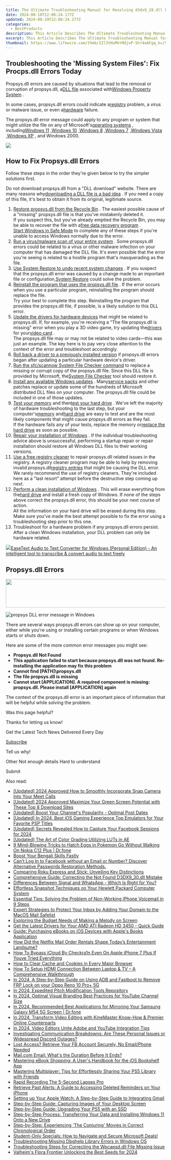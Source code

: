 ```yaml
---
title: The Ultimate Troubleshooting Manual for Resolving d3dx9_28.dll File Not Detected Issues
date: 2024-08-18T22:08:24.177Z
updated: 2024-08-19T22:08:24.177Z
categories:
  - BestProducts
description: This Article Describes The Ultimate Troubleshooting Manual for Resolving d3dx9_28.dll File Not Detected Issues
excerpt: This Article Describes The Ultimate Troubleshooting Manual for Resolving d3dx9_28.dll File Not Detected Issues
thumbnail: https://www.lifewire.com/thmb/IIl3tHuMVrMdjvP-Shr4oAFgq_k=/540x405/filters:no_upscale():max_bytes(150000):strip_icc():format(webp)/d3dx9-28-dll-error-message-39cb649ef848499cac4a704ee7a6982c.png
---
```


## Troubleshooting the 'Missing System Files': Fix Procps.dll Errors Today
 Propsys.dll errors are caused by situations that lead to the removal or corruption of propsys.dll, a[DLL file](https://www.lifewire.com/what-is-a-dll-file-2625852) associated with[Windows Property System](https://learn.microsoft.com/en-us/windows/win32/api/%5Fproperties/) .

 In some cases, propsys.dll errors could indicate a[registry](https://www.lifewire.com/windows-registry-2625992) problem, a virus or malware issue, or even a[hardware](https://www.lifewire.com/computer-hardware-2625895) failure.

 The propsys.dll error message could apply to any program or system that might utilize the file on any of Microsoft's[operating systems](https://www.lifewire.com/operating-systems-2625912) , including[Windows 11](https://www.lifewire.com/windows-11-5188930) ,[Windows 10](https://www.lifewire.com/windows-10-2626217) ,[Windows 8](https://www.lifewire.com/windows-8-2626235) ,[Windows 7](https://www.lifewire.com/windows-7-2626265) ,[Windows Vista](https://www.lifewire.com/windows-vista-2626311) ,[Windows XP](https://www.lifewire.com/windows-xp-2626354) , and Windows 2000.

<!-- affiliate ads begin -->
<a href="https://estore.winxdvd.com/order/checkout.php?PRODS=1412049&QTY=1&AFFILIATE=108875&CART=1"><img src="https://www.winxdvd.com/affiliate/new-banner/pt-200x200.jpg" border="0"></a>
<!-- affiliate ads end -->
## How to Fix Propsys.dll Errors

 Follow these steps in the order they're given below to try the simpler solutions first.

 Do not download propsys.dll from a "DLL download" website. There are many reasons why[downloading a DLL file is a bad idea](https://www.lifewire.com/important-reasons-not-to-download-dll-files-2624455) . If you need a copy of this file, it's best to obtain it from its original, legitimate source.

1. [Restore propsys.dll from the Recycle Bin](https://www.lifewire.com/how-to-restore-deleted-files-from-the-recycle-bin-2624515) . The easiest possible cause of a "missing" propsys.dll file is that you've mistakenly deleted it.  
 If you suspect this, but you've already emptied the Recycle Bin, you may be able to recover the file with a[free data recovery program](https://www.lifewire.com/free-data-recovery-software-tools-2622893) .  
[Start Windows in Safe Mode](https://www.lifewire.com/how-do-i-start-windows-in-safe-mode-2624480) to complete any of these steps if you're unable to access Windows normally due to the error.
2. [Run a virus/malware scan of your entire system](https://www.lifewire.com/properly-scan-your-computer-for-viruses-and-other-malware-2624526) . Some propsys.dll errors could be related to a virus or other malware infection on your computer that has damaged the DLL file. It's even possible that the error you're seeing is related to a hostile program that's masquerading as the file.
3. [Use System Restore to undo recent system changes](https://www.lifewire.com/how-to-use-system-restore-in-windows-2626131) . If you suspect that the propsys.dll error was caused by a change made to an important file or configuration,[System Restore](https://www.lifewire.com/what-is-system-restore-2626022) could solve the problem.
4. [Reinstall the program that uses the propsys.dll file](https://www.lifewire.com/what-is-the-proper-way-to-reinstall-a-software-program-2624478) . If the error occurs when you use a particular program, reinstalling the program should replace the file.  
 Try your best to complete this step. Reinstalling the program that provides the propsys.dll file, if possible, is a likely solution to this DLL error.
5. [Update the drivers for hardware devices](https://www.lifewire.com/how-to-update-drivers-in-windows-2619214) that might be related to propsys.dll. If, for example, you're receiving a "The file propsys.dll is missing" error when you play a 3D video game, try updating the[drivers](https://www.lifewire.com/what-is-a-device-driver-2625796) for your[video card](https://www.lifewire.com/what-is-a-video-card-2618161) .  
 The propsys.dll file may or may not be related to video cards—this was just an example. The key here is to pay very close attention to the context of the error and troubleshoot accordingly.
6. [Roll back a driver to a previously installed version](https://www.lifewire.com/how-to-roll-back-a-driver-in-windows-2619217) if propsys.dll errors began after updating a particular hardware device's driver.
7. [Run the sfc/scannow System File Checker command](https://www.lifewire.com/how-to-use-sfc-scannow-to-repair-windows-system-files-2626161) to replace a missing or corrupt copy of the propsys.dll file. Since this DLL file is provided by Microsoft, the[System File Checker](https://www.lifewire.com/sfc-command-system-file-checker-2626020) tool should restore it.
8. [Install any available Windows updates](https://www.lifewire.com/how-to-check-for-install-windows-updates-2624596) . Many[service packs](https://www.lifewire.com/what-is-a-service-pack-2626010) and other patches replace or update some of the hundreds of Microsoft distributed DLL files on your computer. The propsys.dll file could be included in one of those updates.
9. [Test your memory](https://www.lifewire.com/free-memory-test-programs-2626178) and then[test your hard drive](https://www.lifewire.com/free-hard-drive-testing-programs-2626183) . We've left the majority of hardware troubleshooting to the last step, but your computer's[memory](https://www.lifewire.com/what-is-random-access-memory-ram-2618159) and[hard drive](https://www.lifewire.com/what-is-a-hard-disk-drive-2618152) are easy to test and are the most likely components that might cause propsys.dll errors as they fail.  
 If the hardware fails any of your tests, replace the memory or[replace the hard drive](https://www.lifewire.com/how-to-replace-a-hard-drive-2626200) as soon as possible.
10. [Repair your installation of Windows](https://www.lifewire.com/how-do-i-automatically-repair-windows-problems-2624907) . If the individual troubleshooting advice above is unsuccessful, performing a startup repair or repair installation should restore all Windows DLL files to their working versions.
11. [Use a free registry cleaner](https://www.lifewire.com/free-registry-cleaners-2626176) to repair propsys.dll related issues in the registry. A registry cleaner program may be able to help by removing invalid propsys.dll[registry entries](https://www.lifewire.com/what-is-a-registry-key-2625999) that might be causing the DLL error.  
 We rarely recommend the use of registry cleaners. They're included here as a "last resort" attempt before the destructive step coming up next.
12. [Perform a clean installation of Windows](https://www.lifewire.com/how-to-clean-install-windows-2624904) . This will erase everything from the[hard drive](https://www.lifewire.com/what-is-a-hard-disk-drive-2618152) and install a fresh copy of Windows. If none of the steps above correct the propsys.dll error, this should be your next course of action.  
 All the information on your hard drive will be erased during this step. Make sure you've made the best attempt possible to fix the error using a troubleshooting step prior to this one.
13. Troubleshoot for a hardware problem if any propsys.dll errors persist. After a clean Windows installation, your DLL problem can only be hardware related.

<!-- affiliate ads begin -->
<a href="https://secure.2checkout.com/order/checkout.php?PRODS=40203538&QTY=1&AFFILIATE=108875&CART=1"><img src="https://secure.avangate.com/images/merchant/cc4b82e826b52ec41c810301548e8f48/products/audio-to-text-transcription-software.png" border="0">EaseText Audio to Text Converter for Windows (Personal Edition) - An intelligent tool to transcribe & convert audio to text freely </a>
<!-- affiliate ads end -->
## Propsys.dll Errors

<!-- affiliate ads begin -->
<a href="https://united.elfm.net/c/5597632/517826/4704" target="_top" id="517826"><img src="//a.impactradius-go.com/display-ad/4704-517826" border="0" alt="" width="728" height="90"/></a><img height="0" width="0" src="https://united.elfm.net/i/5597632/517826/4704" style="position:absolute;visibility:hidden;" border="0" />
<!-- affiliate ads end -->
![propsys DLL error message in Windows](https://www.lifewire.com/thmb/azydO7i7OyBn-L6my-fadrGHLe8=/1500x0/filters:no_upscale():max_bytes(150000):strip_icc():format(webp)/propsys-dll-error-message-5aeb4dedba61770036a38da4.png)

 There are several ways propsys.dll errors can show up on your computer, either while you're using or installing certain programs or when Windows starts or shuts down.

 Here are some of the more common error messages you might see:

* **Propsys.dll Not Found**
* **This application failed to start because propsys.dll was not found. Re-installing the application may fix this problem**
* **Cannot find \[PATH\]\\propsys.dll**
* **The file propsys.dll is missing**
* **Cannot start \[APPLICATION\]. A required component is missing: propsys.dll. Please install \[APPLICATION\] again**

 The context of the propsys.dll error is an important piece of information that will be helpful while solving the problem.

Was this page helpful?

Thanks for letting us know!

 Get the Latest Tech News Delivered Every Day

[Subscribe](https://www.lifewire.com/#)

Tell us why!

 Other  Not enough details  Hard to understand

 Submit

<ins class="adsbygoogle"
     style="display:block"
     data-ad-format="autorelaxed"
     data-ad-client="ca-pub-7571918770474297"
     data-ad-slot="1223367746"></ins>



<ins class="adsbygoogle"
     style="display:block"
     data-ad-client="ca-pub-7571918770474297"
     data-ad-slot="8358498916"
     data-ad-format="auto"
     data-full-width-responsive="true"></ins>

<span class="atpl-alsoreadstyle">Also read:</span>
<div><ul>
<li><a href="https://video-screen-grab.techidaily.com/updated-2024-approved-how-to-smoothly-incorporate-snap-camera-into-your-meet-calls/"><u>[Updated] 2024 Approved  How to Smoothly Incorporate Snap Camera Into Your Meet Calls</u></a></li>
<li><a href="https://youtube-docs.techidaily.com/ed-2024-approved-maximize-your-green-screen-potential-with-these-top-8-download-sites/"><u>[Updated] 2024 Approved  Maximize Your Green Screen Potential with These Top 8 Download Sites</u></a></li>
<li><a href="https://youtube-docs.techidaily.com/ed-boost-your-channels-popularity-optimal-post-dates/"><u>[Updated] Boost Your Channel's Popularity - Optimal Post Dates</u></a></li>
<li><a href="https://screen-capture.techidaily.com/updated-in-2024-best-ios-gaming-experience-top-emulators-for-your-favorite-psp-titles/"><u>[Updated] In 2024, Best iOS Gaming Experience  Top Emulators for Your Favorite PSP Titles</u></a></li>
<li><a href="https://screen-mirroring-recording.techidaily.com/updated-secrets-revealed-how-to-capture-your-facebook-sessions-for-2024/"><u>[Updated] Secrets Revealed  How to Capture Your Facebook Sessions for 2024</u></a></li>
<li><a href="https://some-guidance.techidaily.com/updated-the-art-of-color-grading-utilizing-luts-in-ae/"><u>[Updated] The Art of Color Grading  Utilizing LUTs in AE</u></a></li>
<li><a href="https://android-pokemon-go.techidaily.com/9-mind-blowing-tricks-to-hatch-eggs-in-pokemon-go-without-walking-on-nokia-c12-plus-drfone-by-drfone-virtual-android/"><u>9 Mind-Blowing Tricks to Hatch Eggs in Pokemon Go Without Walking On Nokia C12 Plus | Dr.fone</u></a></li>
<li><a href="https://mondly-stories.techidaily.com/boost-your-bengali-skills-fastly/"><u>Boost Your Bengali Skills Fastly</u></a></li>
<li><a href="https://techtrends.techidaily.com/cant-log-in-to-facebook-without-an-email-or-number-discover-alternative-passwords-restoration-methods/"><u>Can't Log In to Facebook without an Email or Number? Discover Alternative Passwords Restoration Methods.</u></a></li>
<li><a href="https://techtrends.techidaily.com/comparing-roku-express-and-stick-unveiling-key-distinctions/"><u>Comparing Roku Express and Stick: Unveiling Key Distinctions</u></a></li>
<li><a href="https://techtrends.techidaily.com/comprehensive-guide-correcting-the-not-found-d3dx930dll-mistake/"><u>Comprehensive Guide: Correcting the Not Found D3DX9_30.dll Mistake</u></a></li>
<li><a href="https://techtrends.techidaily.com/differences-between-signal-and-whatsapp-which-is-right-for-you/"><u>Differences Between Signal and WhatsApp - Which Is Right for You?</u></a></li>
<li><a href="https://techtrends.techidaily.com/effortless-snapshot-techniques-on-your-hewlett-packard-computer-system/"><u>Effortless Snapshot Techniques on Your Hewlett Packard Computer System</u></a></li>
<li><a href="https://fox-that.techidaily.com/essential-tips-solving-the-problem-of-non-working-iphone-voicemail-in-9-steps/"><u>Essential Tips: Solving the Problem of Non-Working iPhone Voicemail in 9 Steps</u></a></li>
<li><a href="https://techtrends.techidaily.com/expert-strategies-to-protect-your-inbox-by-adding-your-domain-to-the-macos-mail-safelist/"><u>Expert Strategies to Protect Your Inbox by Adding Your Domain to the MacOS Mail Safelist</u></a></li>
<li><a href="https://extra-hints.techidaily.com/exploring-the-budget-needs-of-making-a-melody-on-screen/"><u>Exploring the Budget Needs of Making a Melody on Screen</u></a></li>
<li><a href="https://win-amazing.techidaily.com/get-the-latest-drivers-for-your-amd-ati-radeon-hd-3450-quick-guide/"><u>Get the Latest Drivers for Your AMD ATI Radeon HD 3450 - Quick Guide</u></a></li>
<li><a href="https://techtrends.techidaily.com/guide-purchasing-ebooks-on-ios-devices-with-apples-books-application/"><u>Guide: Purchasing eBooks on iOS Devices with Apple's Books Application</u></a></li>
<li><a href="https://techtrends.techidaily.com/how-did-the-netflix-mail-order-rentals-shape-todays-entertainment-landsume/"><u>How Did the Netflix Mail Order Rentals Shape Today’s Entertainment Landsume?</u></a></li>
<li><a href="https://activate-lock.techidaily.com/how-to-bypass-icloud-by-checkra1n-even-on-apple-iphone-7-plus-if-youve-tried-everything-by-drfone-ios/"><u>How To Bypass iCloud By Checkra1n Even On Apple iPhone 7 Plus If Youve Tried Everything</u></a></li>
<li><a href="https://techtrends.techidaily.com/how-to-clear-cache-and-cookies-in-every-major-browser/"><u>How to Clear Cache and Cookies in Every Major Browser</u></a></li>
<li><a href="https://techtrends.techidaily.com/how-to-setup-hdmi-connection-between-laptop-and-tv-a-comprehensive-walkthrough/"><u>How To Setup HDMI Connection Between Laptop & TV – A Comprehensive Walkthrough</u></a></li>
<li><a href="https://android-frp.techidaily.com/in-2024-a-step-by-step-guide-on-using-adb-and-fastboot-to-remove-frp-lock-on-your-oppo-reno-10-proplus-5g-by-drfone-android/"><u>In 2024, A Step-by-Step Guide on Using ADB and Fastboot to Remove FRP Lock on your Oppo Reno 10 Pro+ 5G</u></a></li>
<li><a href="https://some-techniques.techidaily.com/in-2024-expedited-pitch-modification-tools-repository/"><u>In 2024, Expedited Pitch Modification Tools Repository</u></a></li>
<li><a href="https://youtube-help.techidaily.com/in-2024-optimal-visual-branding-best-practices-for-youtube-channel-size/"><u>In 2024, Optimal Visual Branding  Best Practices for YouTube Channel Size</u></a></li>
<li><a href="https://screen-mirror.techidaily.com/in-2024-recommended-best-applications-for-mirroring-your-samsung-galaxy-m54-5g-screen-drfone-by-drfone-android/"><u>In 2024, Recommended Best Applications for Mirroring Your Samsung Galaxy M54 5G Screen | Dr.fone</u></a></li>
<li><a href="https://some-tips.techidaily.com/in-2024-transform-video-editing-with-kinemaster-know-how-and-premier-online-counterparts/"><u>In 2024, Transform Video Editing with KineMaster Know-How & Premier Online Counterparts</u></a></li>
<li><a href="https://facebook-video-footage.techidaily.com/in-2024-video-editors-unite-adobe-and-youtube-integration-tips/"><u>In 2024, Video Editors Unite  Adobe and YouTube Integration Tips</u></a></li>
<li><a href="https://techtrends.techidaily.com/investigating-communication-breakdowns-are-these-personal-issues-or-widespread-discord-outages/"><u>Investigating Communication Breakdowns: Are These Personal Issues or Widespread Discord Outages?</u></a></li>
<li><a href="https://techtrends.techidaily.com/lost-access-retrieve-your-fb-account-securely-no-emailphone-needed/"><u>Lost Access? Retrieve Your FB Account Securely, No Email/Phone Needed</u></a></li>
<li><a href="https://techtrends.techidaily.com/mailcom-email-whats-the-duration-before-it-ends/"><u>Mail.com Email: What's the Duration Before It Ends?</u></a></li>
<li><a href="https://techtrends.techidaily.com/mastering-ebook-shopping-a-users-handbook-for-the-ios-bookshelf-app/"><u>Mastering eBook Shopping: A User's Handbook for the iOS Bookshelf App</u></a></li>
<li><a href="https://techtrends.techidaily.com/mastering-multiplayer-tips-for-effortlessly-sharing-your-ps5-library-with-friends/"><u>Mastering Multiplayer: Tips for Effortlessly Sharing Your PS5 Library with Friends</u></a></li>
<li><a href="https://video-screen-grab.techidaily.com/rapid-recording-the-5-second-lapses-pro/"><u>Rapid Recording  The 5-Second Lapses Pro</u></a></li>
<li><a href="https://techtrends.techidaily.com/retrieve-past-alerts-a-guide-to-accessing-deleted-reminders-on-your-iphone/"><u>Retrieve Past Alerts: A Guide to Accessing Deleted Reminders on Your iPhone</u></a></li>
<li><a href="https://techtrends.techidaily.com/setting-up-your-apple-watch-a-step-by-step-guide-to-integrating-gmail/"><u>Setting up Your Apple Watch: A Step-by-Step Guide to Integrating Gmail</u></a></li>
<li><a href="https://techtrends.techidaily.com/step-by-step-guide-capturing-images-of-your-desktop-screen/"><u>Step-by-Step Guide: Capturing Images of Your Desktop Screen</u></a></li>
<li><a href="https://techtrends.techidaily.com/step-by-step-guide-upgrading-your-ps5-with-an-ssd/"><u>Step-by-Step Guide: Upgrading Your PS5 with an SSD</u></a></li>
<li><a href="https://techtrends.techidaily.com/step-by-step-process-transferring-your-data-and-installing-windows-11-onto-a-new-drive/"><u>Step-by-Step Process: Transferring Your Data and Installing Windows 11 Onto a New Drive</u></a></li>
<li><a href="https://techtrends.techidaily.com/step-by-step-experiencing-the-conjuring-movies-in-correct-chronological-order/"><u>Step-by-Step: Experiencing 'The Conjuring' Movies in Correct Chronological Order</u></a></li>
<li><a href="https://techtrends.techidaily.com/student-only-specials-how-to-navigate-and-secure-microsoft-deals/"><u>Student-Only Specials: How to Navigate and Secure Microsoft Deals!</u></a></li>
<li><a href="https://techtrends.techidaily.com/troubleshooting-missing-dbghelp-library-errors-in-windows-os/"><u>Troubleshooting Missing Dbghelp Library Errors in Windows OS</u></a></li>
<li><a href="https://techtrends.techidaily.com/troubleshooting-steps-for-correcting-the-wpcapsddll-file-missing-issue/"><u>Troubleshooting Steps for Correcting the Wpcapsd.dll File Missing Issue</u></a></li>
<li><a href="https://screen-sharing-recording.techidaily.com/valheims-flora-frontier-unlocking-the-best-seeds-for-2024/"><u>Valheim's Flora Frontier  Unlocking the Best Seeds for 2024</u></a></li>
</ul></div>
